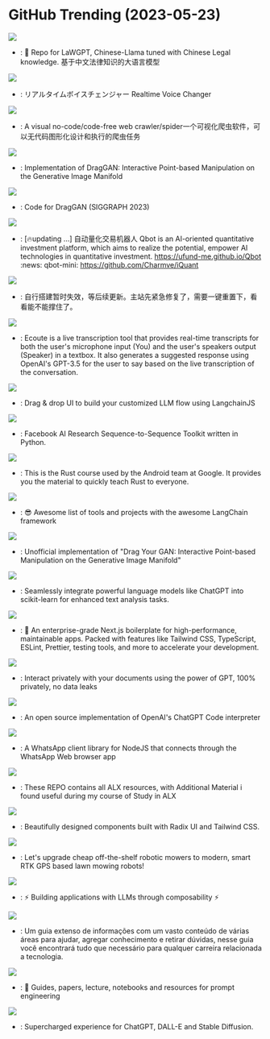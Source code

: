 # GitHub Trending (2023-05-23)

![](https://img.shields.io/badge/Python-New%20878-green?style=flat-square&logo=appveyor)
- [](https://github.comundefined): 🎉 Repo for LaWGPT, Chinese-Llama tuned with Chinese Legal knowledge. 基于中文法律知识的大语言模型

![](https://img.shields.io/badge/TypeScript-New%20813-green?style=flat-square&logo=appveyor)
- [](https://github.comundefined): リアルタイムボイスチェンジャー Realtime Voice Changer

![](https://img.shields.io/badge/JavaScript-New%20595-green?style=flat-square&logo=appveyor)
- [](https://github.comundefined): A visual no-code/code-free web crawler/spider一个可视化爬虫软件，可以无代码图形化设计和执行的爬虫任务

![](https://img.shields.io/badge/Python-New%20161-green?style=flat-square&logo=appveyor)
- [](https://github.comundefined): Implementation of DragGAN: Interactive Point-based Manipulation on the Generative Image Manifold

![](https://img.shields.io/badge/none-New%201-green?style=flat-square&logo=appveyor)
- [](https://github.comundefined): Code for DragGAN (SIGGRAPH 2023)

![](https://img.shields.io/badge/Jupyter%20Notebook-New%20291-green?style=flat-square&logo=appveyor)
- [](https://github.comundefined): [🔥updating ...] 自动量化交易机器人 Qbot is an AI-oriented quantitative investment platform, which aims to realize the potential, empower AI technologies in quantitative investment. https://ufund-me.github.io/Qbot :news: qbot-mini: https://github.com/Charmve/iQuant

![](https://img.shields.io/badge/HTML-New%20196-green?style=flat-square&logo=appveyor)
- [](https://github.comundefined): 自行搭建暂时失效，等后续更新。主站先紧急修复了，需要一键重置下，看看能不能撑住了。

![](https://img.shields.io/badge/Python-New%2094-green?style=flat-square&logo=appveyor)
- [](https://github.comundefined): Ecoute is a live transcription tool that provides real-time transcripts for both the user's microphone input (You) and the user's speakers output (Speaker) in a textbox. It also generates a suggested response using OpenAI's GPT-3.5 for the user to say based on the live transcription of the conversation.

![](https://img.shields.io/badge/JavaScript-New%20437-green?style=flat-square&logo=appveyor)
- [](https://github.comundefined): Drag & drop UI to build your customized LLM flow using LangchainJS

![](https://img.shields.io/badge/Python-New%201-green?style=flat-square&logo=appveyor)
- [](https://github.comundefined): Facebook AI Research Sequence-to-Sequence Toolkit written in Python.

![](https://img.shields.io/badge/Rust-New%20850-green?style=flat-square&logo=appveyor)
- [](https://github.comundefined): This is the Rust course used by the Android team at Google. It provides you the material to quickly teach Rust to everyone.

![](https://img.shields.io/badge/none-New%20368-green?style=flat-square&logo=appveyor)
- [](https://github.comundefined): 😎 Awesome list of tools and projects with the awesome LangChain framework

![](https://img.shields.io/badge/Python-New%20138-green?style=flat-square&logo=appveyor)
- [](https://github.comundefined): Unofficial implementation of "Drag Your GAN: Interactive Point-based Manipulation on the Generative Image Manifold"

![](https://img.shields.io/badge/Python-New%20457-green?style=flat-square&logo=appveyor)
- [](https://github.comundefined): Seamlessly integrate powerful language models like ChatGPT into scikit-learn for enhanced text analysis tasks.

![](https://img.shields.io/badge/TypeScript-New%20534-green?style=flat-square&logo=appveyor)
- [](https://github.comundefined): 💼 An enterprise-grade Next.js boilerplate for high-performance, maintainable apps. Packed with features like Tailwind CSS, TypeScript, ESLint, Prettier, testing tools, and more to accelerate your development.

![](https://img.shields.io/badge/Python-New%201-green?style=flat-square&logo=appveyor)
- [](https://github.comundefined): Interact privately with your documents using the power of GPT, 100% privately, no data leaks

![](https://img.shields.io/badge/Python-New%20244-green?style=flat-square&logo=appveyor)
- [](https://github.comundefined): An open source implementation of OpenAI's ChatGPT Code interpreter

![](https://img.shields.io/badge/JavaScript-New%2022-green?style=flat-square&logo=appveyor)
- [](https://github.comundefined): A WhatsApp client library for NodeJS that connects through the WhatsApp Web browser app

![](https://img.shields.io/badge/none-New%2054-green?style=flat-square&logo=appveyor)
- [](https://github.comundefined): These REPO contains all ALX resources, with Additional Material i found useful during my course of Study in ALX

![](https://img.shields.io/badge/TypeScript-New%20168-green?style=flat-square&logo=appveyor)
- [](https://github.comundefined): Beautifully designed components built with Radix UI and Tailwind CSS.

![](https://img.shields.io/badge/C-New%2040-green?style=flat-square&logo=appveyor)
- [](https://github.comundefined): Let's upgrade cheap off-the-shelf robotic mowers to modern, smart RTK GPS based lawn mowing robots!

![](https://img.shields.io/badge/Python-New%20363-green?style=flat-square&logo=appveyor)
- [](https://github.comundefined): ⚡ Building applications with LLMs through composability ⚡

![](https://img.shields.io/badge/none-New%2064-green?style=flat-square&logo=appveyor)
- [](https://github.comundefined): Um guia extenso de informações com um vasto conteúdo de várias áreas para ajudar, agregar conhecimento e retirar dúvidas, nesse guia você encontrará tudo que necessário para qualquer carreira relacionada a tecnologia.

![](https://img.shields.io/badge/Jupyter%20Notebook-New%20362-green?style=flat-square&logo=appveyor)
- [](https://github.comundefined): 🐙 Guides, papers, lecture, notebooks and resources for prompt engineering

![](https://img.shields.io/badge/TypeScript-New%2067-green?style=flat-square&logo=appveyor)
- [](https://github.comundefined): Supercharged experience for ChatGPT, DALL-E and Stable Diffusion.

